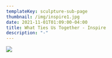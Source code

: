 ```yaml
---
templateKey: sculpture-sub-page
thumbnail: /img/inspire1.jpg
date: 2021-11-01T01:09:00-04:00
title: What Ties Us Together - Inspire
description: "-"
---
```

![](/img/inspire22.jpg)